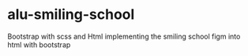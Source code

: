 # alu-smiling-school
Bootstrap with scss and Html
implementing the smiling school figm into html with bootstrap